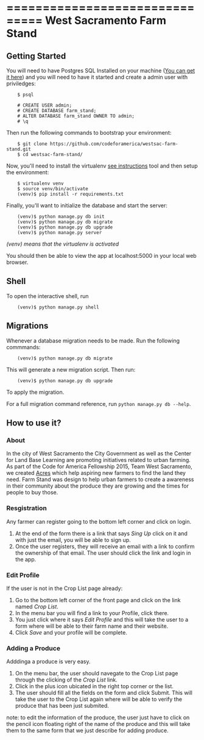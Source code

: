 ===============================
West Sacramento Farm Stand
===============================

Getting Started
----------------

You will need to have Postgres SQL Installed on your machine ([You can get it here](http://www.postgresql.org/download)) and you will need to have it started and create a admin user with priviledges:

```
    $ psql 
```

```
    # CREATE USER admin;
    # CREATE DATABASE farm_stand;
    # ALTER DATABASE farm_stand OWNER TO admin;
    # \q
```

Then run the following commands to bootstrap your environment:


```
    $ git clone https://github.com/codeforamerica/westsac-farm-stand.git
    $ cd westsac-farm-stand/
```

Now, you'll need to install the virtualenv [see instructions](https://virtualenv.readthedocs.org/en/latest/installation.html) tool and then setup the environment:


```
    $ virtualenv venv
    $ source venv/bin/activate
    (venv)$ pip install -r requirements.txt
```

Finally, you'll want to initialize the database and start the server:

```
    (venv)$ python manage.py db init
    (venv)$ python manage.py db migrate
    (venv)$ python manage.py db upgrade 
    (venv)$ python manage.py server
```

*(venv) means that the virtualenv is activated*

You should then be able to view the app at localhost:5000 in your local web browser.


Shell
-----

To open the interactive shell, run 
```
    (venv)$ python manage.py shell
```


Migrations
----------

Whenever a database migration needs to be made. Run the following commmands:
```
    (venv)$ python manage.py db migrate
```

This will generate a new migration script. Then run:
```
    (venv)$ python manage.py db upgrade
```

To apply the migration.

For a full migration command reference, run ``python manage.py db --help``.

How to use it?
--------------

### About

In the city of West Sacramento the City Government as well as the Center for Land Base Learning are promoting initiatives related to urban farming. As part of the Code for America Fellowship 2015, Team West Sacramento, we created [Acres](http://acres.online/) which help aspiring new farmers to find the land they need.
Farm Stand was design to help urban farmers to create a awareness in their community about the produce they are growing and the times for people to buy those.

### Resgistration

Any farmer can register going to the bottom left corner and click on login. 
1. At the end of the form there is a link that says *Sing Up* click on it and with just the email, you will be able to sign up.
2. Once the user registers, they will receive an email with a link to confirm the ownership of that email. The user should click the link and login in the app.



### Edit Profile
If the user is not in the Crop List page already:

1. Go to the bottom left corner of the front page and click on the link named *Crop List*. 
2. In the menu bar you will find a link to your Profile, click there.
3. You just click where it says *Edit Profile* and this will take the user to a form where will be able to their farm name and their website.
4. Click *Save* and your profile will be complete.


### Adding a Produce 
Adddinga a produce is very easy.

1. On the menu bar, the user should navegate to the Crop List page through the clicking of the *Crop List* link.
2. Click in the plus icon ubicated in the right top corner or the list.
3. The user should fill all the fields on the form and click Submit. This will take the user to the Crop List again where will be able to verify the produce that has been just submited. 

note: to edit the information of the produce, the user just have to click on the pencil icon floating right of the name of the produce and this will take them to the same form that we just describe for adding produce.





